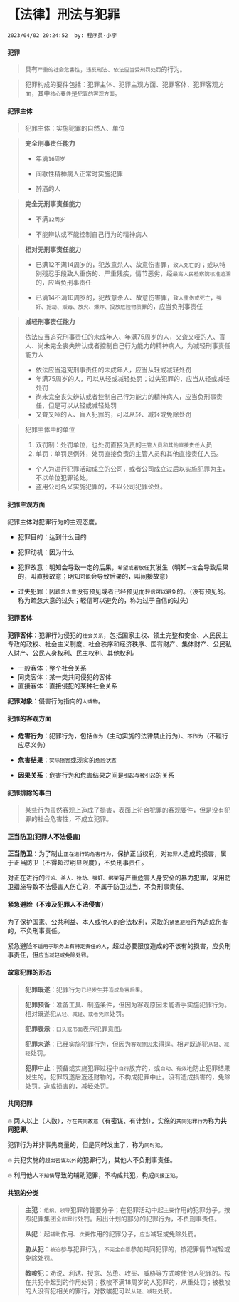 # 【法律】刑法与犯罪

`2023/04/02 20:24:52  by: 程序员·小李`

#### 犯罪

> 具有`严重的社会危害性`，`违反刑法`、`依法应当受刑罚处罚`的行为。

> 犯罪构成的要件包括：犯罪主体、犯罪主观方面、犯罪客体、犯罪客观方面，其中`核心要件`是`犯罪的客观方面`。


#### 犯罪主体

> 犯罪主体：实施犯罪的自然人、单位


> **完全刑事责任能力**
>
> * 年满`16周岁`
>
> * 间歇性精神病人正常时实施犯罪
>
> * 醉酒的人


> **完全无刑事责任能力**
>
> * 不满`12周岁`
>
> * 不能辨认或不能控制自己行为的精神病人


> **相对无刑事责任能力**
>
> * 已满12不满14周岁的，犯故意杀人、故意伤害罪，`致人死亡`的；或以特别残忍手段致人重伤的、严重残疾，情节恶劣，经`最高人民检察院核准追溯`的，应当负刑事责任
>
> * 已满14不满16周岁的，犯故意杀人、故意伤害罪，`致人重伤或死亡`，`强奸、抢劫、贩毒、放火、爆炸、投放危险物质罪`的，应当负刑事责任


> **减轻刑事责任能力**
>
> 依法应当追究刑事责任的未成年人、年满75周岁的人，又聋又哑的人、盲人、尚未完全丧失辨认或者控制自己行为能力的精神病人，为减轻刑事责任能力人
>
> * 依法应当追究刑事责任的未成年人，应当从轻或减轻处罚
> * 年满75周岁的人，可以从轻或减轻处罚；过失犯罪的，应当从轻或减轻处罚
> * 尚未完全丧失辨认或者控制自己行为能力的精神病人，应当负刑事责任，但是可以从轻或减轻处罚
> * 又聋又哑的人、盲人犯罪的，可以从轻、减轻或免除处罚


> 犯罪主体中的单位
> 1. 双罚制：处罚单位，也处罚直接负责的`主管人员和其他直接责任`人员
> 2. 单罚：单罚是例外，处罚直接负责的主管人员和其他直接责任人员。
>  * 个人为进行犯罪活动成立的公司，或者公司成立过后以实施犯罪为主，不以单位犯罪论处。
>  * 盗用公司名义实施犯罪的，不以公司犯罪论处。


#### 犯罪主观方面

犯罪主体对犯罪行为的主观态度。

* 犯罪目的：达到什么目的

* 犯罪动机：因为什么

* 犯罪故意：明知会导致一定的后果，`希望或者放任`其发生（明知`一定`会导致后果的，叫直接故意；明知`可能`会导致后果的，叫间接故意）

* 过失犯罪：因`疏忽大意`没有预见或者已经预见而`轻信可以避免`的。（没有预见的。称为疏忽大意的过失；轻信可以避免的，称为过于自信的过失）


#### 犯罪客体

**犯罪客体**：犯罪行为侵犯的`社会关系`，包括国家主权、领土完整和安全、人民民主专政的政权、社会主义制度、社会秩序和经济秩序、国有财产、集体财产、公民私人财产、公民人身权利、民主权利、其他权利。
* 一般客体：整个社会关系
* 同类客体：某一类共同侵犯的客体
* 直接客体：直接侵犯的某种社会关系

**犯罪对象**：侵害行为指向的`人或物`。


#### 犯罪的客观方面

* **危害行为**：犯罪行为，包括`作为`（主动实施的法律禁止行为）、`不作为`（不履行应尽义务）

* **危害结果**：`实际损害`或现实的`危险状态`

* **因果关系**：危害行为和危害结果之间是`引起与被引起`的关系


#### 犯罪排除的事由

> 某些行为虽然客观上造成了损害，表面上符合犯罪的客观要件，但是没有犯罪的社会危害性，不成立犯罪。


#### 正当防卫(犯罪人不法侵害)

**正当防卫**：为了制止`正在进行的危害行为`，保护正当权利，对`犯罪人`造成的损害，属于正当防卫（不得超过明显限度），不负刑事责任。

对正在进行的`行凶、杀人、抢劫、强奸、绑架`等严重危害人身安全的暴力犯罪，采用防卫措施导致不法侵害人伤亡的，不属于防卫过当，不负刑事责任。


#### 紧急避险（不涉及犯罪人不法侵害）

为了保护国家、公共利益、本人或他人的合法权利，采取的`紧急避险`行为造成伤害的，不负刑事责任。

紧急避险`不适用于职务上有特定责任的人`，超过必要限度造成的不该有的损害，应负刑事责任，但`应当减轻或免除处罚`。


#### 故意犯罪的形态

>**犯罪既遂**：犯罪行为`已经发生`并`造成危害后果`。
>
>**犯罪预备**：准备工具、制造条件，但因为客观原因未能着手实施犯罪行为。相对既遂犯`从轻、减轻、或者免除`处罚。
>
>**犯罪表示**：`口头或书面`表示犯罪意图。
>
>**犯罪未遂**：已经实施犯罪行为，但因为`客观原因`未得逞。相对既遂犯`从轻、减轻`处罚。
>
>**犯罪中止**：预备或实施犯罪过程中`自行`放弃的，或`自动、有效`地防止犯罪结果发生的。犯罪既遂后返还财物的，不构成犯罪中止。没有造成损害的，免除处罚。造成损害的，减轻处罚。


#### 共同犯罪

🔥 两人以上（人数），`存在共同故意`（有密谋、有计划），实施的`共同犯罪行为`称为**共同犯罪**。

犯罪行为并非事先商量的，但是同时发生了，称为`同时犯`。

🔥 共犯实施的`超出密谋以外`的犯罪行为，其他人不负刑事责任。

🔥 利用他人`不知情`导致的辅助犯罪，不构成共犯，构成`间接正犯`。


#### 共犯的分类

>**主犯**：`组织、领导`犯罪的首要分子；在犯罪活动中起`主要`作用的犯罪分子。按照犯罪集团`全部罪行`处罚。超出计划的部分的犯罪行为，不负刑事责任。
>
>**从犯**：起`辅助`作用、`次要`作用的犯罪分子，`应当`减轻或免除处罚。
>
>**胁从犯**：`被迫`参与犯罪行为，`不完全自愿`参加共同犯罪的，按犯罪情节减轻或免除处罚。
>
>**教唆犯**：劝说、利诱、授意、怂恿、收买、威胁等方式唆使他人犯罪的。按在共犯中起到的作用处罚；教唆不满18周岁的人犯罪的，从重处罚；被教唆的人没有犯相关的罪行，对教唆犯可以`从轻、减轻`处罚。